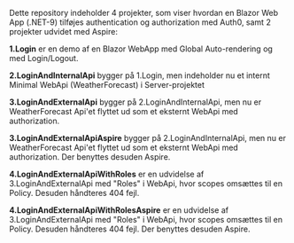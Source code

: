 Dette repository indeholder 4 projekter, som viser hvordan en Blazor Web App (.NET-9) tilføjes authentication og authorization med Auth0, samt 2 projekter udvidet med Aspire:

**1.Login** er en demo af en Blazor WebApp med Global Auto-rendering og med Login/Logout. 

**2.LoginAndInternalApi** bygger på 1.Login, men indeholder nu et internt Minimal WebApi (WeatherForecast) i Server-projektet

**3.LoginAndExternalApi** bygger på 2.LoginAndInternalApi, men nu er WeatherForecast Api'et flyttet ud som et eksternt WebApi med authorization.

**3.LoginAndExternalApiAspire** bygger på 2.LoginAndInternalApi, men nu er WeatherForecast Api'et flyttet ud som et eksternt WebApi med authorization. Der benyttes desuden Aspire.

**4.LoginAndExternalApiWithRoles** er en udvidelse af 3.LoginAndExternalApi med "Roles" i WebApi, hvor scopes omsættes til en Policy. Desuden håndteres 404 fejl.

**4.LoginAndExternalApiWithRolesAspire** er en udvidelse af 3.LoginAndExternalApi med "Roles" i WebApi, hvor scopes omsættes til en Policy. Desuden håndteres 404 fejl. Der benyttes desuden Aspire.

